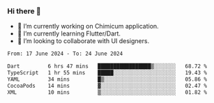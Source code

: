 ### Hi there 👋

<!--
**devcat37/devcat37** is a ✨ _special_ ✨ repository because its `README.md` (this file) appears on your GitHub profile.-->


- 🔭 I’m currently working on Chimicum application.
- 🌱 I’m currently learning Flutter/Dart.
- 👯 I’m looking to collaborate with UI designers.
<!-- - 🤔 I’m looking for help with ... -->

<!--START_SECTION:waka-->

```txt
From: 17 June 2024 - To: 24 June 2024

Dart         6 hrs 47 mins   █████████████████▒░░░░░░░   68.72 %
TypeScript   1 hr 55 mins    █████░░░░░░░░░░░░░░░░░░░░   19.43 %
YAML         34 mins         █▒░░░░░░░░░░░░░░░░░░░░░░░   05.86 %
CocoaPods    14 mins         ▓░░░░░░░░░░░░░░░░░░░░░░░░   02.47 %
XML          10 mins         ▒░░░░░░░░░░░░░░░░░░░░░░░░   01.82 %
```

<!--END_SECTION:waka-->
